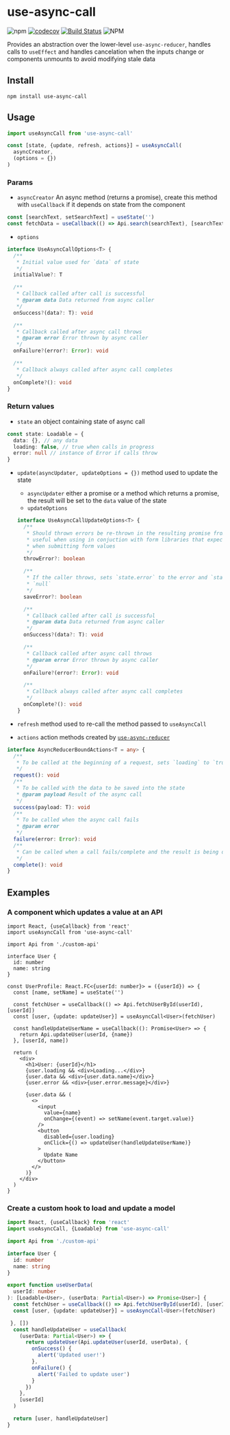 # use-async-call

![npm](https://img.shields.io/npm/v/use-async-call.svg)
[![codecov](https://codecov.io/gh/azmenak/use-async-call/branch/master/graph/badge.svg)](https://codecov.io/gh/azmenak/use-async-call)
[![Build Status](https://travis-ci.org/azmenak/use-async-call.svg?branch=master)](https://travis-ci.org/azmenak/use-async-call)
![NPM](https://img.shields.io/npm/l/use-async-call.svg)

Provides an abstraction over the lower-level `use-async-reducer`, handles calls to `useEffect` and handles cancelation when the inputs change or components unmounts to avoid modifying stale data

## Install

```
npm install use-async-call
```

## Usage

```ts
import useAsyncCall from 'use-async-call'

const [state, {update, refresh, actions}] = useAsyncCall(
  asyncCreator,
  (options = {})
)
```

### Params

- `asyncCreator` An async method (returns a promise), create this method with `useCallback` if it depends on state from the component

```ts
const [searchText, setSearchText] = useState('')
const fetchData = useCallback(() => Api.search(searchText), [searchText])
```

- `options`

```ts
interface UseAsyncCallOptions<T> {
  /**
   * Initial value used for `data` of state
   */
  initialValue?: T

  /**
   * Callback called after call is successful
   * @param data Data returned from async caller
   */
  onSuccess?(data?: T): void

  /**
   * Callback called after async call throws
   * @param error Error thrown by async caller
   */
  onFailure?(error?: Error): void

  /**
   * Callback always called after async call completes
   */
  onComplete?(): void
}
```

### Return values

- `state` an object containing state of async call

```ts
const state: Loadable = {
  data: {}, // any data
  loading: false, // true when calls in progress
  error: null // instance of Error if calls throw
}
```

- `update(asyncUpdater, updateOptions = {})` method used to update the state

  - `asyncUpdater` either a promise or a method which returns a promise, the result will be set to the `data` value of the state
  - `updateOptions`

  ```ts
  interface UseAsyncCallUpdateOptions<T> {
    /**
     * Should thrown errors be re-thrown in the resulting promise from `update`;
     * useful when using in conjuction with form libraries that expect errors
     * when submitting form values
     */
    throwError?: boolean

    /**
     * If the caller throws, sets `state.error` to the error and `state.data` to
     * `null`
     */
    saveError?: boolean

    /**
     * Callback called after call is successful
     * @param data Data returned from async caller
     */
    onSuccess?(data?: T): void

    /**
     * Callback called after async call throws
     * @param error Error thrown by async caller
     */
    onFailure?(error?: Error): void

    /**
     * Callback always called after async call completes
     */
    onComplete?(): void
  }
  ```

- `refresh` method used to re-call the method passed to `useAsyncCall`

- `actions` action methods created by [`use-async-reducer`](https://github.com/azmenak/use-async-reducer)

```ts
interface AsyncReducerBoundActions<T = any> {
  /**
   * To be called at the beginning of a request, sets `loading` to `true`
   */
  request(): void
  /**
   * To be called with the data to be saved into the state
   * @param payload Result of the async call
   */
  success(payload: T): void
  /**
   * To be called when the async call fails
   * @param error
   */
  failure(error: Error): void
  /**
   * Can be called when a call fails/complete and the result is being discarded
   */
  complete(): void
}
```

## Examples

### A component which updates a value at an API

```tsx
import React, {useCallback} from 'react'
import useAsyncCall from 'use-async-call'

import Api from './custom-api'

interface User {
  id: number
  name: string
}

const UserProfile: React.FC<{userId: number}> = ({userId}) => {
  const [name, setName] = useState('')

  const fetchUser = useCallback(() => Api.fetchUserById(userId), [userId])
  const [user, {update: updateUser}] = useAsyncCall<User>(fetchUser)

  const handleUpdateUserName = useCallback((): Promise<User> => {
    return Api.updateUser(userId, {name})
  }, [userId, name])

  return (
    <div>
      <h1>User: {userId}</h1>
      {user.loading && <div>Loading...</div>}
      {user.data && <div>{user.data.name}</div>}
      {user.error && <div>{user.error.message}</div>}

      {user.data && (
        <>
          <input
            value={name}
            onChange={(event) => setName(event.target.value)}
          />
          <button
            disabled={user.loading}
            onClick={() => updateUser(handleUpdateUserName)}
          >
            Update Name
          </button>
        </>
      )}
    </div>
  )
}
```

### Create a custom hook to load and update a model

```ts
import React, {useCallback} from 'react'
import useAsyncCall, {Loadable} from 'use-async-call'

import Api from './custom-api'

interface User {
  id: number
  name: string
}

export function useUserData(
  userId: number
): [Loadable<User>, (userData: Partial<User>) => Promise<User>] {
  const fetchUser = useCallback(() => Api.fetchUserById(userId), [userId])
  const [user, {update: updateUser}] = useAsyncCall<User>(fetchUser)

 }, [])
  const handleUpdateUser = useCallback(
    (userData: Partial<User>) => {
      return updateUser(Api.updateUser(userId, userData), {
        onSuccess() {
          alert('Updated user!')
        },
        onFailure() {
          alert('Failed to update user')
        }
      })
    },
    [userId]
  )

  return [user, handleUpdateUser]
}
```
